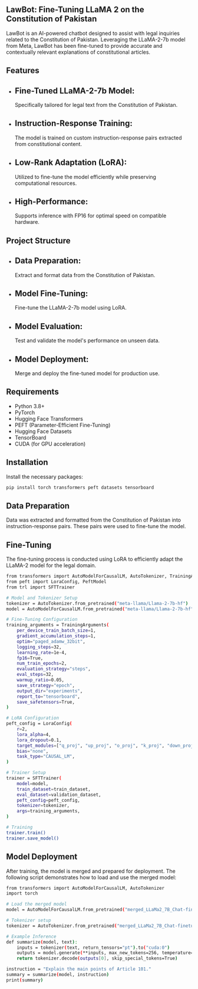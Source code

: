 ## LawBot: Fine-Tuning LLaMA 2 on the Constitution of Pakistan

LawBot is an AI-powered chatbot designed to assist with legal inquiries related to the Constitution of Pakistan. Leveraging the LLaMA-2-7b model from Meta, LawBot has been fine-tuned to provide accurate and contextually relevant explanations of constitutional articles.

## Features
- ## Fine-Tuned LLaMA-2-7b Model:
  Specifically tailored for legal text from the Constitution of Pakistan.
- ## Instruction-Response Training:
  The model is trained on custom instruction-response pairs extracted from constitutional content.
- ## Low-Rank Adaptation (LoRA):
  Utilized to fine-tune the model efficiently while preserving computational resources.
- ## High-Performance:
  Supports inference with FP16 for optimal speed on compatible hardware.

## Project Structure

 - ## Data Preparation:
   Extract and format data from the Constitution of Pakistan.
 - ## Model Fine-Tuning:
   Fine-tune the LLaMA-2-7b model using LoRA.
 - ## Model Evaluation:
   Test and validate the model's performance on unseen data.
 - ## Model Deployment:
   Merge and deploy the fine-tuned model for production use.

## Requirements
 - Python 3.8+
 - PyTorch
 - Hugging Face Transformers
 - PEFT (Parameter-Efficient Fine-Tuning)
 - Hugging Face Datasets
 - TensorBoard
 - CUDA (for GPU acceleration)

## Installation
Install the necessary packages:
  ```sh
  pip install torch transformers peft datasets tensorboard
  ```

## Data Preparation
Data was extracted and formatted from the Constitution of Pakistan into instruction-response pairs. These pairs were used to fine-tune the model.

## Fine-Tuning
The fine-tuning process is conducted using LoRA to efficiently adapt the LLaMA-2 model for the legal domain.

```sh
from transformers import AutoModelForCausalLM, AutoTokenizer, TrainingArguments
from peft import LoraConfig, PeftModel
from trl import SFTTrainer

# Model and Tokenizer Setup
tokenizer = AutoTokenizer.from_pretrained("meta-llama/Llama-2-7b-hf")
model = AutoModelForCausalLM.from_pretrained("meta-llama/Llama-2-7b-hf", torch_dtype=torch.float16, device_map="auto")

# Fine-Tuning Configuration
training_arguments = TrainingArguments(
    per_device_train_batch_size=1,
    gradient_accumulation_steps=1,
    optim="paged_adamw_32bit",
    logging_steps=32,
    learning_rate=1e-4,
    fp16=True,
    num_train_epochs=2,
    evaluation_strategy="steps",
    eval_steps=32,
    warmup_ratio=0.05,
    save_strategy="epoch",
    output_dir="experiments",
    report_to="tensorboard",
    save_safetensors=True,
)

# LoRA Configuration
peft_config = LoraConfig(
    r=2,
    lora_alpha=4,
    lora_dropout=0.1,
    target_modules=["q_proj", "up_proj", "o_proj", "k_proj", "down_proj", "gate_proj", "v_proj"],
    bias="none",
    task_type="CAUSAL_LM",
)

# Trainer Setup
trainer = SFTTrainer(
    model=model,
    train_dataset=train_dataset,
    eval_dataset=validation_dataset,
    peft_config=peft_config,
    tokenizer=tokenizer,
    args=training_arguments,
)

# Training
trainer.train()
trainer.save_model()
```

## Model Deployment
After training, the model is merged and prepared for deployment. The following script demonstrates how to load and use the merged model:

```sh
from transformers import AutoModelForCausalLM, AutoTokenizer
import torch

# Load the merged model
model = AutoModelForCausalLM.from_pretrained("merged_LLaMa2_7B_Chat-finetuned", torch_dtype=torch.float16).to("cuda:0")

# Tokenizer setup
tokenizer = AutoTokenizer.from_pretrained("merged_LLaMa2_7B_Chat-finetuned")

# Example Inference
def summarize(model, text):
    inputs = tokenizer(text, return_tensors="pt").to("cuda:0")
    outputs = model.generate(**inputs, max_new_tokens=256, temperature=0.0001, do_sample=False)
    return tokenizer.decode(outputs[0], skip_special_tokens=True)

instruction = "Explain the main points of Article 101."
summary = summarize(model, instruction)
print(summary)
```
     
